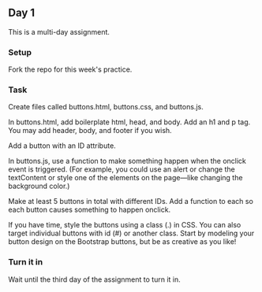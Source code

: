 ## Day 1

This is a multi-day assignment.

### Setup

Fork the repo for this week's practice.

### Task

Create files called buttons.html, buttons.css, and buttons.js.

In buttons.html, add boilerplate html, head, and body. Add an h1 and p tag. You may add header, body, and footer if you wish.

Add a button with an ID attribute.  

In buttons.js, use a function to make something happen when the onclick event is triggered. (For example, you could use an alert or change the textContent or style one of the elements on the page—like changing the background color.)

Make at least 5 buttons in total with different IDs. Add a function to each so each button causes something to happen onclick.

If you have time, style the buttons using a class (.) in CSS. You can also target individual buttons with id (#) or another class. Start by modeling your button design on the Bootstrap buttons, but be as creative as you like!

### Turn it in

Wait until the third day of the assignment to turn it in.
